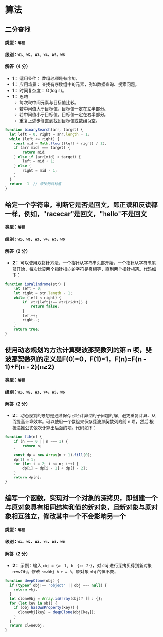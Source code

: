 # 算法

## 二分查找

#### 类型：`编程`

#### 级别：`W1`、`W2`、`W3`、`W4`、`W5`、`W6`

#### 解答（4 分）

- **1：** 适用条件： 数组必须是有序的。
- **1：** 应用场景： 查找有序数组中的元素，例如数据查询、搜索问题。
- **1：** 时间复杂度： O(log n)。
- **1：** 思路：
  + 每次取中间元素与目标值比较。
  + 若中间值大于目标值，目标值一定在左半部分。
  + 若中间值小于目标值，目标值一定在右半部分。
  + 重复上述步骤直到找到目标值或数组为空。

```javascript
function binarySearch(arr, target) {
  let left = 0, right = arr.length - 1;
  while (left <= right) {
    const mid = Math.floor((left + right) / 2);
    if (arr[mid] === target) {
        return mid;
    } else if (arr[mid] < target) {
        left = mid + 1;
    } else {
        right = mid - 1;
    }
  }
  return -1; // 未找到目标值
}

```

## 给定一个字符串，判断它是否是回文，即正读和反读都一样，例如，"racecar"是回文，"hello"不是回文

#### 类型：`编程`

#### 级别：`W1`、`W2`、`W3`、`W4`、`W5`、`W6`

#### 解答（2 分）

- **2：** 可以使用双指针方法，一个指针从字符串头部开始，一个指针从字符串尾部开始，每次比较两个指针指向的字符是否相等，直到两个指针相遇。代码如下：

```js
function isPalindrome(str) {
    let left = 0;
    let right = str.length - 1;
    while (left < right) {
        if (str[left]!== str[right]) {
            return false;
        }
        left++;
        right--;
    }
    return true;
}
```

## 使用动态规划的方法计算斐波那契数列的第 n 项，斐波那契数列的定义是F(0)=0，F(1)=1，F(n)=F(n - 1)+F(n - 2)(n≥2)

#### 类型：`编程`

#### 级别：`W1`、`W2`、`W3`、`W4`、`W5`、`W6`

#### 解答（2 分）

- **2：** 动态规划的思想是通过保存已经计算过的子问题的解，避免重复计算，从而提高计算效率。可以使用一个数组来保存斐波那契数列的前 n 项，然后
根据递推公式依次计算出后面的项。代码如下：

```js
function fib(n) {
    if (n === 0 || n === 1) {
        return n;
    }
    const dp = new Array(n + 1).fill(0);
    dp[1] = 1;
    for (let i = 2; i <= n; i++) {
        dp[i] = dp[i - 1] + dp[i - 2];
    }
    return dp[n];
}
```

## 编写一个函数，实现对一个对象的深拷贝，即创建一个与原对象具有相同结构和值的新对象，且新对象与原对象相互独立，修改其中一个不会影响另一个

#### 类型：`编程`

#### 级别：`W1`、`W2`、`W3`、`W4`、`W5`、`W6`

#### 解答（2 分）

- **2：** 示例：输入 `obj = {a: 1, b: {c: 2}}`，对 obj 进行深拷贝得到新对象 newObj，修改 `newObj.b.c = 3`，原对象 obj 的值不变。

```js
function deepClone(obj) {
  if (typeof obj!== 'object' || obj === null) {
    return obj;
  }
  let cloneObj = Array.isArray(obj)? [] : {};
  for (let key in obj) {
    if (obj.hasOwnProperty(key)) {
      cloneObj[key] = deepClone(obj[key]);
    }
  }
  return cloneObj;
}
```